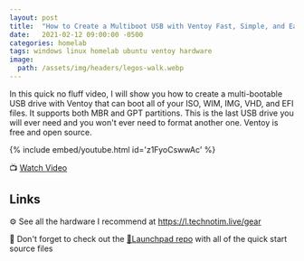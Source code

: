 ```yaml
---
layout: post
title:  "How to Create a Multiboot USB with Ventoy Fast, Simple, and Easy Guide"
date:   2021-02-12 09:00:00 -0500
categories: homelab
tags: windows linux homelab ubuntu ventoy hardware
image:
  path: /assets/img/headers/legos-walk.webp
---
```


In this quick no fluff video, I will show you how to create a multi-bootable USB drive with Ventoy that can boot all of your ISO, WIM, IMG, VHD, and EFI files.  It supports both MBR and GPT partitions.   This is the last USB drive you will ever need and you won't ever need to format another one.  Ventoy is free and open source.

{% include embed/youtube.html id='z1FyoCswwAc' %}

📺 [Watch Video](https://www.youtube.com/watch?v=z1FyoCswwAc)

## Links

⚙️ See all the hardware I recommend at <https://l.technotim.live/gear>

🚀 Don't forget to check out the [🚀Launchpad repo](https://l.technotim.live/quick-start) with all of the quick start source files
